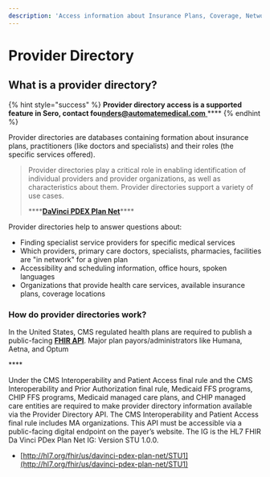 ```yaml
---
description: 'Access information about Insurance Plans, Coverage, Network'
---
```


# Provider Directory

## What is a provider directory?

{% hint style="success" %}
**Provider directory access is a supported feature in Sero, contact fou**[**nders@automatemedical.com** ](mailto:founders@automatemedical.com)\*\*\*\*
{% endhint %}

Provider directories are databases containing formation about insurance plans, practitioners \(like doctors and specialists\) and their roles \(the specific services offered\).

> Provider directories play a critical role in enabling identification of individual providers and provider organizations, as well as characteristics about them. Provider directories support a variety of use cases. 
>
> \*\*\*\*[**DaVinci PDEX Plan Net**](https://build.fhir.org/ig/HL7/davinci-pdex-plan-net/)\*\*\*\*

Provider directories help to answer questions about:

* Finding specialist service providers for specific medical services
* Which providers, primary care doctors, specialists, pharmacies, facilities are "in network" for a given plan
* Accessibility and scheduling information, office hours, spoken languages
* Organizations that provide health care services, available insurance plans, coverage locations

### How do provider directories work?

In the United States, CMS regulated health plans are required to publish a public-facing [**FHIR API**](fhir/). Major plan payors/administrators like Humana, Aetna, and Optum 



\*\*\*\*



Under the CMS Interoperability and Patient Access final rule and the CMS Interoperability and Prior Authorization final rule, Medicaid FFS programs, CHIP FFS programs, Medicaid managed care plans, and CHIP managed care entities are required to make provider directory information available via the Provider Directory API. The CMS Interoperability and Patient Access final rule includes MA organizations. This API must be accessible via a public-facing digital endpoint on the payer’s website. The IG is the HL7 FHIR Da Vinci PDex Plan Net IG: Version STU 1.0.0.

* [http://hl7.org/fhir/us/davinci-pdex-plan-net/STU1](http://hl7.org/fhir/us/davinci-pdex-plan-net/STU1)

